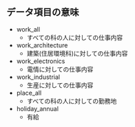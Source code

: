 ## データ項目の意味

- work_all
	- すべての科の人に対しての仕事内容
- work_architecture
	- 建築(住居環境科)に対しての仕事内容
- work_electronics
	- 電情に対しての仕事内容
- work_industrial
	- 生産に対しての仕事内容
- place_all
	- すべての科の人に対しての勤務地
- holiday_annual
	- 有給
	
